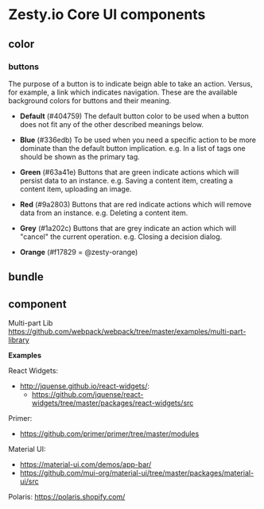 # Zesty.io Core UI components

## color

### buttons

The purpose of a button is to indicate beign able to take an action. Versus, for example, a link which indicates navigation. These are the available background colors for buttons and their meaning.

- **Default** (#404759)
The default button color to be used when a button does not fit any of the other described meanings below.

- **Blue** (#336edb)
To be used when you need a specific action to be more dominate than the default button implication. e.g. In a list of tags one should be shown as the primary tag.

- **Green** (#63a41e)
Buttons that are green indicate actions which will persist data to an instance. e.g. Saving a content item, creating a content item, uploading an image.

- **Red** (#9a2803)
Buttons that are red indicate actions which will remove data from an instance. e.g. Deleting a content item.

- **Grey** (#1a202c)
Buttons that are grey indicate an action which will "cancel" the current operation. e.g. Closing a decision dialog.

- **Orange** (#f17829 = @zesty-orange)

## bundle

## component

Multi-part Lib
https://github.com/webpack/webpack/tree/master/examples/multi-part-library

**Examples**

React Widgets:

- http://jquense.github.io/react-widgets/:
  - https://github.com/jquense/react-widgets/tree/master/packages/react-widgets/src

Primer:

- https://github.com/primer/primer/tree/master/modules

Material UI:

- https://material-ui.com/demos/app-bar/
- https://github.com/mui-org/material-ui/tree/master/packages/material-ui/src

Polaris:
https://polaris.shopify.com/
